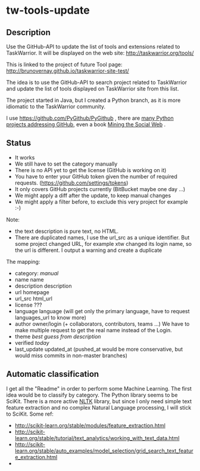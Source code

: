# tw-tools-update

## Description

Use the GitHub-API to update the list of tools and extensions related to TaskWarrior. 
It will be displayed on the web site: http://taskwarrior.org/tools/

This is linked to the project of future Tool page: http://brunovernay.github.io/taskwarrior-site-test/

The idea is to use the GitHub-API to search project related to TaskWarrior and update the list of tools displayed on TaskWarrior site from this list.

The project started in Java, but I created a Python branch, as it is more idiomatic to the TaskWarrior community.

I use https://github.com/PyGithub/PyGithub , there are [many Python projects addressing GitHub](https://developer.github.com/libraries/#python), even a book [Mining the Social Web](https://www.safaribooksonline.com/library/view/mining-the-social/9781449368180/) .

## Status

- It works
- We still have to set the category manually
- There is no API yet to get the license (GitHub is working on it)
- You have to enter your GitHub token given the number of required requests. (https://github.com/settings/tokens)
- It only covers GitHub projects currently (BitBucket maybe one day ...)
- We might apply a diff after the update, to keep manual changes
- We might apply a filter before, to exclude this very project for example :-)


Note:
- the text description is pure text, no HTML.
- There are duplicated names, I use the url_src as a unique identifier. But some project changed URL, for example xtw changed its login name, so the url is different. I output a warning and create a duplicate

The mapping:
- category: *manual*
- name name
- description description
- url homepage
- url_src html_url
- license ???
- language language (will get only the primary language, have to request languages_url to know more)
- author owner/login (+ collaborators, contributors, teams ...) We have to make multiple request to get the real name instead of the Login.
- theme *best guess from description*
- verified *today*
- last_update updated_at (pushed_at would be more conservative, but would miss commits in non-master branches)


## Automatic classification

I get all the "Readme" in order to perform some Machine Learning. The first idea would be to classify by category. The Python library seems to be SciKit. There is a more active [NLTK](http://www.nltk.org/) library, but since I only need simple text feature extraction and no complex Natural Language processing, I will stick to SciKit. 
Some ref:
 - http://scikit-learn.org/stable/modules/feature_extraction.html
 - http://scikit-learn.org/stable/tutorial/text_analytics/working_with_text_data.html
 - http://scikit-learn.org/stable/auto_examples/model_selection/grid_search_text_feature_extraction.html
 - 
 
